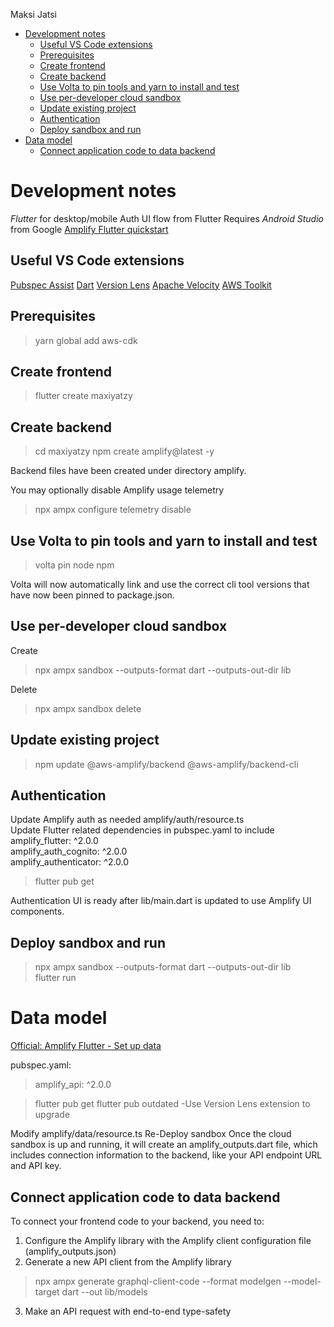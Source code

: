 Maksi Jatsi
<!-- @import "[TOC]" {cmd="toc" depthFrom=1 depthTo=6 orderedList=false} -->

<!-- code_chunk_output -->

- [Development notes](#development-notes)
  - [Useful VS Code extensions](#useful-vs-code-extensions)
  - [Prerequisites](#prerequisites)
  - [Create frontend](#create-frontend)
  - [Create backend](#create-backend)
  - [Use Volta to pin tools and yarn to install and test](#use-volta-to-pin-tools-and-yarn-to-install-and-test)
  - [Use per-developer cloud sandbox](#use-per-developer-cloud-sandbox)
  - [Update existing project](#update-existing-project)
  - [Authentication](#authentication)
  - [Deploy sandbox and run](#deploy-sandbox-and-run)
- [Data model](#data-model)
  - [Connect application code to data backend](#connect-application-code-to-data-backend)

<!-- /code_chunk_output -->

# Development notes
*Flutter* for desktop/mobile
Auth UI flow from Flutter
Requires *Android Studio* from Google
[Amplify Flutter quickstart](https://docs.amplify.aws/flutter/start/quickstart/)

## Useful VS Code extensions
[Pubspec Assist](https://marketplace.visualstudio.com/items?itemName=jeroen-meijer.pubspec-assist)
[Dart](https://marketplace.visualstudio.com/items?itemName=Dart-Code.dart-code)
[Version Lens](https://marketplace.visualstudio.com/items?itemName=pflannery.vscode-versionlens)
[Apache Velocity](https://marketplace.visualstudio.com/items?itemName=luqimin.velocity)
[AWS Toolkit](https://marketplace.visualstudio.com/items?itemName=amazonwebservices.aws-toolkit-vscode)

## Prerequisites
>yarn global add aws-cdk

## Create frontend
>flutter create maxiyatzy

## Create backend
>cd maxiyatzy
npm create amplify@latest -y

Backend files have been created under directory amplify.

You may optionally disable Amplify usage telemetry
>npx ampx configure telemetry disable

## Use Volta to pin tools and yarn to install and test
>volta pin node npm

Volta will now automatically link and use the correct cli tool versions that have now been pinned to package.json.

## Use per-developer cloud sandbox
Create
>npx ampx sandbox --outputs-format dart --outputs-out-dir lib

Delete
>npx ampx sandbox delete

## Update existing project
>npm update @aws-amplify/backend @aws-amplify/backend-cli

## Authentication
Update Amplify auth as needed amplify/auth/resource.ts\
Update Flutter related dependencies in pubspec.yaml to include\
amplify_flutter: ^2.0.0\
amplify_auth_cognito: ^2.0.0\
amplify_authenticator: ^2.0.0
>flutter pub get

Authentication UI is ready after lib/main.dart is updated to use Amplify UI components.

## Deploy sandbox and run
>npx ampx sandbox --outputs-format dart --outputs-out-dir lib\
flutter run

# Data model
[Official: Amplify Flutter - Set up data](https://docs.amplify.aws/flutter/build-a-backend/data/set-up-data/)

pubspec.yaml:
>amplify_api: ^2.0.0

>flutter pub get
flutter pub outdated
-Use Version Lens extension to upgrade

Modify amplify/data/resource.ts
Re-Deploy sandbox
Once the cloud sandbox is up and running, it will create an amplify_outputs.dart file, which includes connection information to the backend,
like your API endpoint URL and API key.

## Connect application code to data backend
To connect your frontend code to your backend, you need to:

1. Configure the Amplify library with the Amplify client configuration file (amplify_outputs.json)
2. Generate a new API client from the Amplify library
>npx ampx generate graphql-client-code --format modelgen --model-target dart --out lib/models
3. Make an API request with end-to-end type-safety

